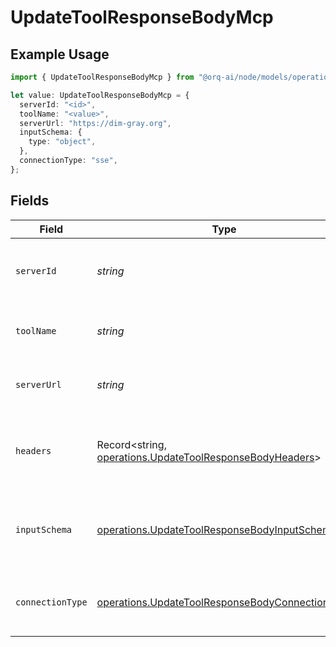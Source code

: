 # UpdateToolResponseBodyMcp

## Example Usage

```typescript
import { UpdateToolResponseBodyMcp } from "@orq-ai/node/models/operations";

let value: UpdateToolResponseBodyMcp = {
  serverId: "<id>",
  toolName: "<value>",
  serverUrl: "https://dim-gray.org",
  inputSchema: {
    type: "object",
  },
  connectionType: "sse",
};
```

## Fields

| Field                                                                                                                | Type                                                                                                                 | Required                                                                                                             | Description                                                                                                          |
| -------------------------------------------------------------------------------------------------------------------- | -------------------------------------------------------------------------------------------------------------------- | -------------------------------------------------------------------------------------------------------------------- | -------------------------------------------------------------------------------------------------------------------- |
| `serverId`                                                                                                           | *string*                                                                                                             | :heavy_check_mark:                                                                                                   | The ID of the MCP server this tool belongs to                                                                        |
| `toolName`                                                                                                           | *string*                                                                                                             | :heavy_check_mark:                                                                                                   | The original tool name from the MCP server                                                                           |
| `serverUrl`                                                                                                          | *string*                                                                                                             | :heavy_check_mark:                                                                                                   | The MCP server URL (cached for execution)                                                                            |
| `headers`                                                                                                            | Record<string, [operations.UpdateToolResponseBodyHeaders](../../models/operations/updatetoolresponsebodyheaders.md)> | :heavy_minus_sign:                                                                                                   | HTTP headers for MCP server requests (encrypted format)                                                              |
| `inputSchema`                                                                                                        | [operations.UpdateToolResponseBodyInputSchema](../../models/operations/updatetoolresponsebodyinputschema.md)         | :heavy_check_mark:                                                                                                   | The original MCP tool input schema for LLM conversion                                                                |
| `connectionType`                                                                                                     | [operations.UpdateToolResponseBodyConnectionType](../../models/operations/updatetoolresponsebodyconnectiontype.md)   | :heavy_check_mark:                                                                                                   | The connection type used by the MCP server                                                                           |